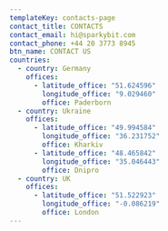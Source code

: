 ```yaml
---
templateKey: contacts-page
contact_title: CONTACTS
contact_email: hi@sparkybit.com
contact_phone: +44 20 3773 8945
btn_name: CONTACT US
countries:
  - country: Germany
    offices:
      - latitude_office: "51.624596"
        longitude_office: "9.029460"
        office: Paderborn
  - country: Ukraine
    offices:
      - latitude_office: "49.994584"
        longitude_office: "36.231752"
        office: Kharkiv
      - latitude_office: "48.465842"
        longitude_office: "35.046443"
        office: Dnipro
  - country: UK
    offices:
      - latitude_office: "51.522923"
        longitude_office: "-0.086219"
        office: London
---
```


